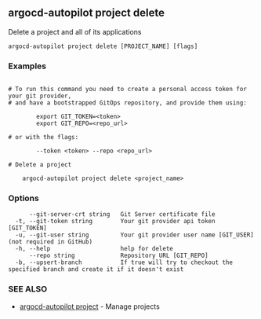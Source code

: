 ## argocd-autopilot project delete

Delete a project and all of its applications

```
argocd-autopilot project delete [PROJECT_NAME] [flags]
```

### Examples

```

# To run this command you need to create a personal access token for your git provider,
# and have a bootstrapped GitOps repository, and provide them using:
    
        export GIT_TOKEN=<token>
        export GIT_REPO=<repo_url>

# or with the flags:
    
        --token <token> --repo <repo_url>
        
# Delete a project
    
    argocd-autopilot project delete <project_name>

```

### Options

```
      --git-server-crt string   Git Server certificate file
  -t, --git-token string        Your git provider api token [GIT_TOKEN]
  -u, --git-user string         Your git provider user name [GIT_USER] (not required in GitHub)
  -h, --help                    help for delete
      --repo string             Repository URL [GIT_REPO]
  -b, --upsert-branch           If true will try to checkout the specified branch and create it if it doesn't exist
```

### SEE ALSO

* [argocd-autopilot project](argocd-autopilot_project.md)	 - Manage projects


